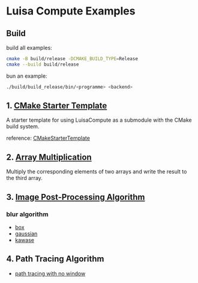 # Luisa Compute Examples 

## Build
build all examples:
```bash
cmake -B build/release -DCMAKE_BUILD_TYPE=Release
cmake --build build/release
```

bun an example:
```bash
./build/build_release/bin/<programme> <backend>
```

## 1. [CMake Starter Template](./src/cmake_starter_template)
A starter template for using LuisaCompute as a submodule with the CMake build system.

reference: [CMakeStarterTemplate](https://github.com/LuisaGroup/CMakeStarterTemplate)


## 2. [Array Multiplication](./src/array_multiplication)
Multiply the corresponding elements of two arrays and write the result to the third array.


## 3. [Image Post-Processing Algorithm](./src/image_post_processing)

### blur algorithm
+ [box](./src/image_post_processing/blur/box)
+ [gaussian](./src/image_post_processing/blur/gaussian)
+ [kawase](./src/image_post_processing/blur/kawase)


## 4. Path Tracing Algorithm

+ [path tracing with no window](./src/path_tracing/path_tracing.cpp)
